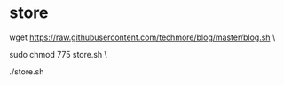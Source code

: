 # store

wget https://raw.githubusercontent.com/techmore/blog/master/blog.sh \

sudo chmod 775 store.sh \

./store.sh

